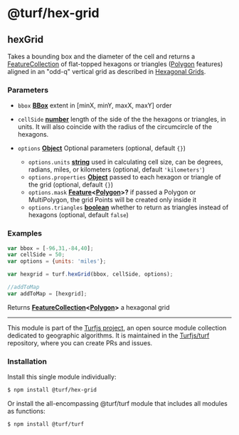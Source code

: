 # @turf/hex-grid

<!-- Generated by documentation.js. Update this documentation by updating the source code. -->

## hexGrid

Takes a bounding box and the diameter of the cell and returns a [FeatureCollection][1] of flat-topped
hexagons or triangles ([Polygon][2] features) aligned in an "odd-q" vertical grid as
described in [Hexagonal Grids][3].

### Parameters

*   `bbox` **[BBox][4]** extent in \[minX, minY, maxX, maxY] order
*   `cellSide` **[number][5]** length of the side of the the hexagons or triangles, in units. It will also coincide with the
    radius of the circumcircle of the hexagons.
*   `options` **[Object][6]** Optional parameters (optional, default `{}`)

    *   `options.units` **[string][7]** used in calculating cell size, can be degrees, radians, miles, or kilometers (optional, default `'kilometers'`)
    *   `options.properties` **[Object][6]** passed to each hexagon or triangle of the grid (optional, default `{}`)
    *   `options.mask` **[Feature][8]<[Polygon][2]>?** if passed a Polygon or MultiPolygon, the grid Points will be created only inside it
    *   `options.triangles` **[boolean][9]** whether to return as triangles instead of hexagons (optional, default `false`)

### Examples

```javascript
var bbox = [-96,31,-84,40];
var cellSide = 50;
var options = {units: 'miles'};

var hexgrid = turf.hexGrid(bbox, cellSide, options);

//addToMap
var addToMap = [hexgrid];
```

Returns **[FeatureCollection][1]<[Polygon][2]>** a hexagonal grid

[1]: https://tools.ietf.org/html/rfc7946#section-3.3

[2]: https://tools.ietf.org/html/rfc7946#section-3.1.6

[3]: http://www.redblobgames.com/grids/hexagons/

[4]: https://tools.ietf.org/html/rfc7946#section-5

[5]: https://developer.mozilla.org/docs/Web/JavaScript/Reference/Global_Objects/Number

[6]: https://developer.mozilla.org/docs/Web/JavaScript/Reference/Global_Objects/Object

[7]: https://developer.mozilla.org/docs/Web/JavaScript/Reference/Global_Objects/String

[8]: https://tools.ietf.org/html/rfc7946#section-3.2

[9]: https://developer.mozilla.org/docs/Web/JavaScript/Reference/Global_Objects/Boolean

<!-- This file is automatically generated. Please don't edit it directly. If you find an error, edit the source file of the module in question (likely index.js or index.ts), and re-run "yarn docs" from the root of the turf project. -->

---

This module is part of the [Turfjs project](https://turfjs.org/), an open source module collection dedicated to geographic algorithms. It is maintained in the [Turfjs/turf](https://github.com/Turfjs/turf) repository, where you can create PRs and issues.

### Installation

Install this single module individually:

```sh
$ npm install @turf/hex-grid
```

Or install the all-encompassing @turf/turf module that includes all modules as functions:

```sh
$ npm install @turf/turf
```
